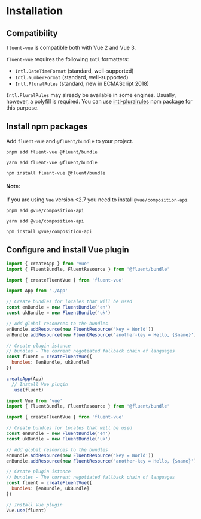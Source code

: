 # Installation

## Compatibility

`fluent-vue` is compatible both with Vue 2 and Vue 3.

`fluent-vue` requires the following `Intl` formatters:

  - `Intl.DateTimeFormat` (standard, well-supported)
  - `Intl.NumberFormat` (standard, well-supported)
  - `Intl.PluralRules` (standard, new in ECMAScript 2018)

`Intl.PluralRules` may already be available in some engines. Usually,
however, a polyfill is required. You can use [intl-pluralrules](https://www.npmjs.com/package/intl-pluralrules) npm package for this purpose.

## Install npm packages

Add `fluent-vue` and `@fluent/bundle` to your project.

<code-group>
<code-group-item title="PNPM" active>

```shell
pnpm add fluent-vue @fluent/bundle
```

</code-group-item>

<code-group-item title="YARN">

```shell
yarn add fluent-vue @fluent/bundle
```

</code-group-item>

<code-group-item title="NPM">

```shell
npm install fluent-vue @fluent/bundle
```

</code-group-item>
</code-group>

#### Note:
If you are using `Vue` version <2.7 you need to install `@vue/composition-api`

<code-group>
<code-group-item title="PNPM" active>

```shell
pnpm add @vue/composition-api
```

</code-group-item>
<code-group-item title="YARN">

```shell
yarn add @vue/composition-api
```

</code-group-item>
<code-group-item title="NPM">

```shell
npm install @vue/composition-api
```

</code-group-item>
</code-group>

## Configure and install Vue plugin

<code-group>
<code-group-item title="Vue 3" active>

```js
import { createApp } from 'vue'
import { FluentBundle, FluentResource } from '@fluent/bundle'

import { createFluentVue } from 'fluent-vue'

import App from './App'

// Create bundles for locales that will be used
const enBundle = new FluentBundle('en')
const ukBundle = new FluentBundle('uk')

// Add global resources to the bundles
enBundle.addResource(new FluentResource('key = World'))
enBundle.addResource(new FluentResource('another-key = Hello, {$name}'))

// Create plugin istance
// bundles - The current negotiated fallback chain of languages
const fluent = createFluentVue({
  bundles: [enBundle, ukBundle]
})

createApp(App)
  // Install Vue plugin
  .use(fluent)
```
</code-group-item>

<code-group-item title="Vue 2">

```js
import Vue from 'vue'
import { FluentBundle, FluentResource } from '@fluent/bundle'

import { createFluentVue } from 'fluent-vue'

// Create bundles for locales that will be used
const enBundle = new FluentBundle('en')
const ukBundle = new FluentBundle('uk')

// Add global resources to the bundles
enBundle.addResource(new FluentResource('key = World'))
enBundle.addResource(new FluentResource('another-key = Hello, {$name}'))

// Create plugin istance
// bundles - The current negotiated fallback chain of languages
const fluent = createFluentVue({
  bundles: [enBundle, ukBundle]
})

// Install Vue plugin
Vue.use(fluent)
```

</code-group-item>

</code-group>
